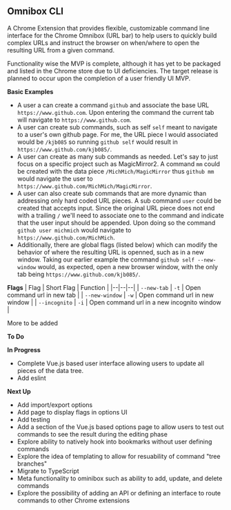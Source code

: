 ## **Omnibox CLI**

A Chrome Extension that provides flexible, customizable command line interface for the Chrome Omnibox (URL bar) to help users to quickly build complex URLs and instruct the browser on when/where to open the resulting URL from a given command.

Functionality wise the MVP is complete, although it has yet to be packaged and listed in the Chrome store due to UI deficiencies. The target release is planned to occur upon the completion of a user friendly UI MVP.

**Basic Examples**
 - A user a can create a command `github` and associate the base URL `https://www.github.com`. Upon entering the command the current tab will navigate to `https://www.github.com`.
 - A user can create sub commands, such as self `self` meant to navigate to a user's own github page. For me, the URL piece I would associated would be `/kjb085` so running `github self` would result in `https://www.github.com/kjb085/`.
 - A user can create as many sub commands as needed. Let's say to just focus on a specific project such as MagicMirror2. A command `mm` could be created with the data piece `/MichMich/MagicMirror` thus `github mm` would navigate the user to `https://www.github.com/MichMich/MagicMirror`.
 - A user can also create sub commands that are more dynamic than addressing only hard coded URL pieces. A sub command `user` could be created that accepts input. Since the original URL piece does not end with a trailing `/` we'll need to associate one to the command and indicate that the user input should be appended. Upon doing so the command `github user michmich` would navigate to `https://www.github.com/MichMich`.
 - Additionally, there are global flags (listed below) which can modify the behavior of where the resulting URL is openned, such as in a new window. Taking our earlier example the command `github self --new-window` would, as expected, open a new browser window, with the only tab being `https://www.github.com/kjb085/`.

**Flags**
| Flag | Short Flag | Function |
|--|--|--|
| `--new-tab` | `-t` | Open command url in new tab |
| `--new-window` | `-w` | Open command url in new window |
| `--incognito` | `-i` | Open command url in a new incognito window |

More to be added

**To Do**

__In Progress__
 - Complete Vue.js based user interface allowing users to update all pieces of the data tree.
 - Add eslint

__Next Up__
 - Add import/export options
 - Add page to display flags in options UI
 - Add testing
 - Add a section of the Vue.js based options page to allow users to test out commands to see the result during the editing phase
 - Explore ability to natively hook into bookmarks without user defining commands
 - Explore the idea of templating to allow for resuability of command "tree branches"
 - Migrate to TypeScript
 - Meta functionality to ominibox such as ability to add, update, and delete commands
 - Explore the possibility of adding an API or defining an interface to route commands to other Chrome extensions
